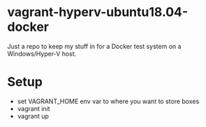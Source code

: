 # vagrant-hyperv-ubuntu18.04-docker
Just a repo to keep my stuff in for a Docker test system on a Windows/Hyper-V host.

# Setup
* set VAGRANT_HOME env var to where you want to store boxes
* vagrant init
* vagrant up